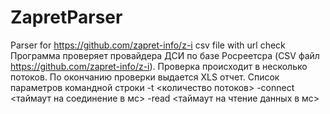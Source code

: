 # ZapretParser
Parser for https://github.com/zapret-info/z-i csv file with url check
Программа проверяет провайдера ДСИ по базе Росреетсра (CSV файл https://github.com/zapret-info/z-i).
Проверка происходит в несколько потоков. По окончанию проверки выдается XLS отчет.
Список параметров командной строки
-t <количество потоков>
-connect <таймаут на соединение в мс>
-read <таймаут на чтение данных в мс>
